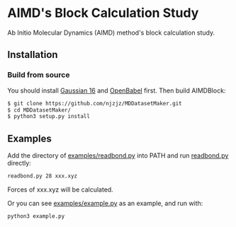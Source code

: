 # AIMD's Block Calculation Study
Ab Initio Molecular Dynamics (AIMD) method's block calculation study.

## Installation
### Build from source
You should install [Gaussian 16](http://gaussian.com/gaussian16/) and [OpenBabel](http://openbabel.org) first. Then build AIMDBlock:
```sh
$ git clone https://github.com/njzjz/MDDatasetMaker.git
$ cd MDDatasetMaker/
$ python3 setup.py install
```
## Examples
Add the directory of [examples/readbond.py](examples/readbond.py) into PATH and run [readbond.py](examples/readbond.py) directly:
```sh
readbond.py 28 xxx.xyz
```
Forces of xxx.xyz will be calculated.

Or you can see [examples/example.py](examples/example.py) as an example, and run with:
```sh
python3 example.py
```
